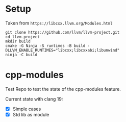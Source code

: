 # Setup

Taken from `https://libcxx.llvm.org/Modules.html`
```
git clone https://github.com/llvm/llvm-project.git
cd llvm-project
mkdir build
cmake -G Ninja -S runtimes -B build -DLLVM_ENABLE_RUNTIMES="libcxx;libcxxabi;libunwind"
ninja -C build
```

# cpp-modules

Test Repo to test the state of the cpp-modules feature.

Current state with clang 19:

- [x] Simple cases
- [x] Std lib as module
